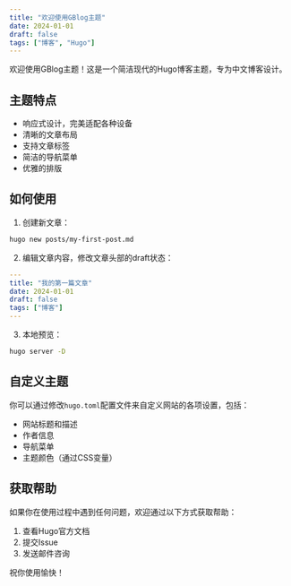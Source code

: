 ```yaml
---
title: "欢迎使用GBlog主题"
date: 2024-01-01
draft: false
tags: ["博客", "Hugo"]
---
```


欢迎使用GBlog主题！这是一个简洁现代的Hugo博客主题，专为中文博客设计。

## 主题特点

- 响应式设计，完美适配各种设备
- 清晰的文章布局
- 支持文章标签
- 简洁的导航菜单
- 优雅的排版

## 如何使用

1. 创建新文章：
```bash
hugo new posts/my-first-post.md
```

2. 编辑文章内容，修改文章头部的draft状态：
```yaml
---
title: "我的第一篇文章"
date: 2024-01-01
draft: false
tags: ["博客"]
---
```

3. 本地预览：
```bash
hugo server -D
```

## 自定义主题

你可以通过修改`hugo.toml`配置文件来自定义网站的各项设置，包括：

- 网站标题和描述
- 作者信息
- 导航菜单
- 主题颜色（通过CSS变量）

## 获取帮助

如果你在使用过程中遇到任何问题，欢迎通过以下方式获取帮助：

1. 查看Hugo官方文档
2. 提交Issue
3. 发送邮件咨询

祝你使用愉快！